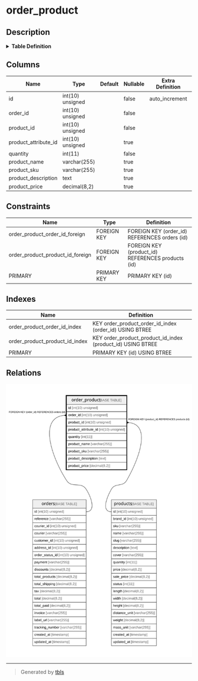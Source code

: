 # order_product

## Description

<details>
<summary><strong>Table Definition</strong></summary>

```sql
CREATE TABLE `order_product` (
  `id` int(10) unsigned NOT NULL AUTO_INCREMENT,
  `order_id` int(10) unsigned NOT NULL,
  `product_id` int(10) unsigned NOT NULL,
  `product_attribute_id` int(10) unsigned DEFAULT NULL,
  `quantity` int(11) NOT NULL,
  `product_name` varchar(255) COLLATE utf8mb4_unicode_ci DEFAULT NULL,
  `product_sku` varchar(255) COLLATE utf8mb4_unicode_ci DEFAULT NULL,
  `product_description` text COLLATE utf8mb4_unicode_ci,
  `product_price` decimal(8,2) DEFAULT NULL,
  PRIMARY KEY (`id`),
  KEY `order_product_order_id_index` (`order_id`),
  KEY `order_product_product_id_index` (`product_id`),
  CONSTRAINT `order_product_order_id_foreign` FOREIGN KEY (`order_id`) REFERENCES `orders` (`id`),
  CONSTRAINT `order_product_product_id_foreign` FOREIGN KEY (`product_id`) REFERENCES `products` (`id`)
) ENGINE=InnoDB DEFAULT CHARSET=utf8mb4 COLLATE=utf8mb4_unicode_ci
```

</details>

## Columns

| Name | Type | Default | Nullable | Extra Definition | Children | Parents | Comment |
| ---- | ---- | ------- | -------- | --------------- | -------- | ------- | ------- |
| id | int(10) unsigned |  | false | auto_increment |  |  |  |
| order_id | int(10) unsigned |  | false |  |  | [orders](orders.md) |  |
| product_id | int(10) unsigned |  | false |  |  | [products](products.md) |  |
| product_attribute_id | int(10) unsigned |  | true |  |  |  |  |
| quantity | int(11) |  | false |  |  |  |  |
| product_name | varchar(255) |  | true |  |  |  |  |
| product_sku | varchar(255) |  | true |  |  |  |  |
| product_description | text |  | true |  |  |  |  |
| product_price | decimal(8,2) |  | true |  |  |  |  |

## Constraints

| Name | Type | Definition |
| ---- | ---- | ---------- |
| order_product_order_id_foreign | FOREIGN KEY | FOREIGN KEY (order_id) REFERENCES orders (id) |
| order_product_product_id_foreign | FOREIGN KEY | FOREIGN KEY (product_id) REFERENCES products (id) |
| PRIMARY | PRIMARY KEY | PRIMARY KEY (id) |

## Indexes

| Name | Definition |
| ---- | ---------- |
| order_product_order_id_index | KEY order_product_order_id_index (order_id) USING BTREE |
| order_product_product_id_index | KEY order_product_product_id_index (product_id) USING BTREE |
| PRIMARY | PRIMARY KEY (id) USING BTREE |

## Relations

![er](order_product.svg)

---

> Generated by [tbls](https://github.com/k1LoW/tbls)

